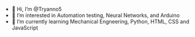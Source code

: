 - 👋 Hi, I’m @Tryanno5
- 👀 I’m interested in Automation testing, Neural Networks, and Arduino
- 🌱 I’m currently learning Mechanical Engneering, Python, HTML, CSS and JavaScript

<!---
Tryanno5/Tryanno5 is a ✨ special ✨ repository because its `README.md` (this file) appears on your GitHub profile.
You can click the Preview link to take a look at your changes.
--->
